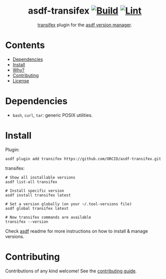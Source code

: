 <div align="center">

# asdf-transifex [![Build](https://github.com/ORCID/asdf-transifex/actions/workflows/build.yml/badge.svg)](https://github.com/ORCID/asdf-transifex/actions/workflows/build.yml) [![Lint](https://github.com/ORCID/asdf-transifex/actions/workflows/lint.yml/badge.svg)](https://github.com/ORCID/asdf-transifex/actions/workflows/lint.yml)


[transifex](https://github.com/transifex/cli) plugin for the [asdf version manager](https://asdf-vm.com).

</div>

# Contents

- [Dependencies](#dependencies)
- [Install](#install)
- [Why?](#why)
- [Contributing](#contributing)
- [License](#license)

# Dependencies

- `bash`, `curl`, `tar`: generic POSIX utilities.

# Install

Plugin:

```shell
asdf plugin add transifex https://github.com/ORCID/asdf-transifex.git
```

transifex:

```shell
# Show all installable versions
asdf list-all transifex

# Install specific version
asdf install transifex latest

# Set a version globally (on your ~/.tool-versions file)
asdf global transifex latest

# Now transifex commands are available
transifex --version
```

Check [asdf](https://github.com/asdf-vm/asdf) readme for more instructions on how to
install & manage versions.

# Contributing

Contributions of any kind welcome! See the [contributing guide](contributing.md).

